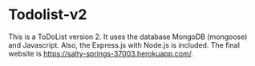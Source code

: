 # Todolist-v2
This is a ToDoList version 2.
It uses the database MongoDB (mongoose) and Javascript. Also, the Express.js with Node.js is included.
The final website is https://salty-springs-37003.herokuapp.com/.
